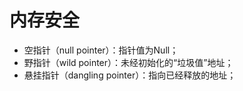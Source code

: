 # 内存安全



-   空指针（null pointer）：指针值为Null；
-   野指针（wild pointer）：未经初始化的“垃圾值”地址；
-   悬挂指针（dangling pointer）：指向已经释放的地址；
